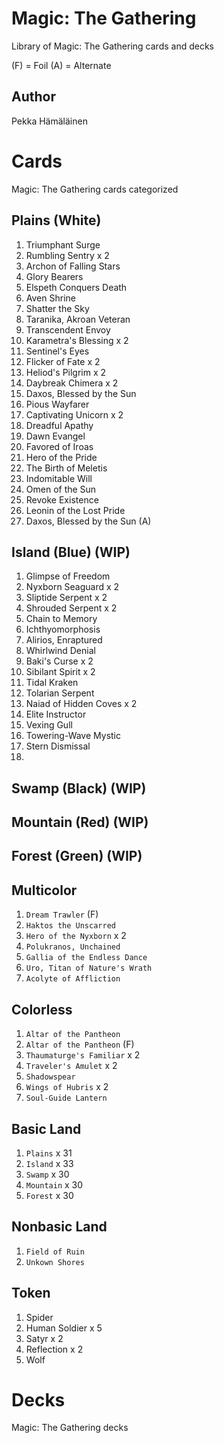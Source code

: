 # Magic: The Gathering

Library of Magic: The Gathering cards and decks

(F) = Foil
(A) = Alternate


## Author

Pekka Hämäläinen


# Cards

Magic: The Gathering cards categorized


## Plains (White)

1. Triumphant Surge
2. Rumbling Sentry x 2
3. Archon of Falling Stars
4. Glory Bearers
5. Elspeth Conquers Death
6. Aven Shrine
7. Shatter the Sky
8. Taranika, Akroan Veteran
9. Transcendent Envoy
10. Karametra's Blessing x 2
11. Sentinel's Eyes
12. Flicker of Fate x 2
13. Heliod's Pilgrim x 2
14. Daybreak Chimera x 2
15. Daxos, Blessed by the Sun
16. Pious Wayfarer
17. Captivating Unicorn x 2
18. Dreadful Apathy
19. Dawn Evangel
20. Favored of Iroas
21. Hero of the Pride
22. The Birth of Meletis
23. Indomitable Will
24. Omen of the Sun
25. Revoke Existence
26. Leonin of the Lost Pride
27. Daxos, Blessed by the Sun (A)


## Island (Blue) (WIP)

1. Glimpse of Freedom
2. Nyxborn Seaguard x 2
3. Sliptide Serpent x 2
4. Shrouded Serpent x 2
5. Chain to Memory
6. Ichthyomorphosis
7. Alirios, Enraptured
8. Whirlwind Denial
9. Baki's Curse x 2
10. Sibilant Spirit x 2
11. Tidal Kraken
12. Tolarian Serpent
13. Naiad of Hidden Coves x 2
14. Elite Instructor
15. Vexing Gull
16. Towering-Wave Mystic
17. Stern Dismissal
18. 


## Swamp (Black) (WIP)


## Mountain (Red) (WIP)


## Forest (Green) (WIP)


## Multicolor

1. ```Dream Trawler``` (F)
2. ```Haktos the Unscarred```
3. ```Hero of the Nyxborn``` x 2
4. ```Polukranos, Unchained```
5. ```Gallia of the Endless Dance```
6. ```Uro, Titan of Nature's Wrath```
7. ```Acolyte of Affliction```


## Colorless

1. ```Altar of the Pantheon```
2. ```Altar of the Pantheon``` (F)
3. ```Thaumaturge's Familiar``` x 2
4. ```Traveler's Amulet``` x 2
5. ```Shadowspear```
6. ```Wings of Hubris``` x 2
7. ```Soul-Guide Lantern```


## Basic Land

1. ```Plains``` x 31
2. ```Island``` x 33
3. ```Swamp``` x 30
4. ```Mountain``` x 30
5. ```Forest``` x 30


## Nonbasic Land

1. ```Field of Ruin```
2. ```Unkown Shores```


## Token

1. Spider
2. Human Soldier x 5
3. Satyr x 2
4. Reflection x 2
5. Wolf


# Decks

Magic: The Gathering decks
